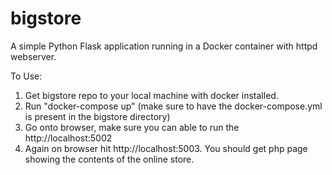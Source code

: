 # bigstore
A simple Python Flask application running in a Docker container with httpd webserver. 

To Use:
1. Get bigstore repo to your local machine with docker installed.
2. Run "docker-compose up" (make sure to have the docker-compose.yml is present in the bigstore directory)
3. Go onto browser, make sure you can able to run the http://localhost:5002
4. Again on browser hit http://localhost:5003. You should get php page showing the contents of the online store.
